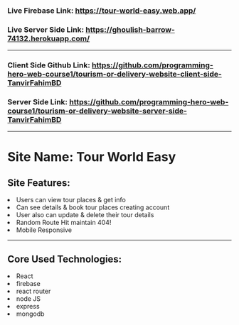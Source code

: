 ### Live Firebase Link: https://tour-world-easy.web.app/

### Live Server Side Link: https://ghoulish-barrow-74132.herokuapp.com/

---

### Client Side Github Link: https://github.com/programming-hero-web-course1/tourism-or-delivery-website-client-side-TanvirFahimBD

### Server Side Link: https://github.com/programming-hero-web-course1/tourism-or-delivery-website-server-side-TanvirFahimBD

---

# Site Name: Tour World Easy

## Site Features:

<li>Users can view tour places & get info</li>
<li>Can see details & book tour places creating account </li>
<li>User also can update & delete their tour details</li>
<li>Random Route Hit maintain 404! </li>
<li>Mobile Responsive</li>

---

## Core Used Technologies:

<li>React</li>
<li>firebase</li>
<li>react router</li>
<li>node JS</li>
<li>express</li>
<li>mongodb</li>
